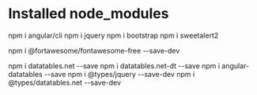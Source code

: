 # Installed node_modules

npm i angular/cli
npm i jquery
npm i bootstrap
npm i sweetalert2

npm i @fortawesome/fontawesome-free --save-dev

npm i datatables.net --save
npm i datatables.net-dt --save
npm i angular-datatables --save
npm i @types/jquery --save-dev
npm i @types/datatables.net --save-dev

